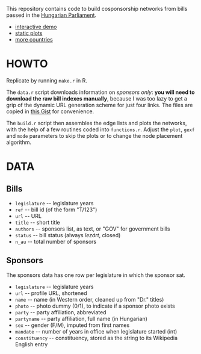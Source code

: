 This repository contains code to build cosponsorship networks from bills passed in the [Hungarian Parliament](http://www.parlament.hu/).

- [interactive demo](http://f.briatte.org/parlviz/orszaggyules)
- [static plots](http://f.briatte.org/parlviz/orszaggyules/plots.html)
- [more countries](https://github.com/briatte/parlnet)

# HOWTO

Replicate by running `make.r` in R.

The `data.r` script downloads information on _sponsors only_: __you will need to download the raw bill indexes manually__, because I was too lazy to get a grip of the dynamic URL generation scheme for just four links. The files are copied in [this Gist](https://gist.github.com/briatte/2456835d188eabed0382) for convenience.

The `build.r` script then assembles the edge lists and plots the networks, with the help of a few routines coded into `functions.r`. Adjust the `plot`, `gexf` and `mode` parameters to skip the plots or to change the node placement algorithm.

# DATA

## Bills

- `legislature` -- legislature years
- `ref` -- bill id (of the form "T/123")
- `url` -- URL
- `title` -- short title
- `authors` -- sponsors list, as text, or "GOV" for government bills
- `status` -- bill status (always _lezárt_, closed)
- `n_au` -- total number of sponsors

## Sponsors

The sponsors data has one row per legislature in which the sponsor sat.

- `legislature` -- legislature years
- `url` -- profile URL, shortened
- `name` -- name (in Western order, cleaned up from "Dr." titles)
- `photo` -- photo dummy (0/1), to indicate if a sponsor photo exists
- `party` -- party affiliation, abbreviated
- `partyname` -- party affiliation, full name (in Hungarian)
- `sex` -- gender (F/M), imputed from first names
- `mandate` -- number of years in office when legislature started (int)
- `constituency` -- constituency, stored as the string to its Wikipedia English entry
